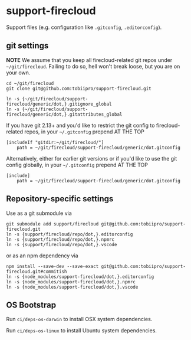 # support-firecloud

Support files  (e.g. configuration like `.gitconfig`, `.editorconfig`).

## git settings

**NOTE** We assume that you keep all firecloud-related git repos under `~/git/firecloud`.
Failing to do so, hell won't break loose, but you are on your own.

```shell
cd ~/git/firecloud
git clone git@github.com:tobiipro/support-firecloud.git

ln -s {~/git/firecloud/support-firecloud/generic/dot,}.gitignore_global
ln -s {~/git/firecloud/support-firecloud/generic/dot,}.gitattributes_global
```

If you have git 2.13+ and you'd like to restrict the git config to firecloud-related repos,
in your `~/.gitconfig` prepend AT THE TOP

```
[includeIf "gitdir:~/git/firecloud/"]
    path = ~/git/firecloud/support-firecloud/generic/dot.gitconfig
```

Alternatively, either for earlier git versions or if you'd like to use the git config globally,
in your `~/.gitconfig` prepend AT THE TOP

```
[include]
    path = ~/git/firecloud/support-firecloud/generic/dot.gitconfig
```


## Repository-specific settings

Use as a git submodule via

```shell
git submodule add support/firecloud git@github.com:tobiipro/support-firecloud.git
ln -s {support/firecloud/repo/dot,}.editorconfig
ln -s {support/firecloud/repo/dot,}.npmrc
ln -s {support/firecloud/repo/dot,}.vscode
```

or as an npm dependency via

```shell
npm install --save-dev --save-exact git@github.com:tobiipro/support-firecloud.git#commitish
ln -s {node_modules/support-firecloud/dot,}.editorconfig
ln -s {node_modules/support-firecloud/dot,}.npmrc
ln -s {node_modules/support-firecloud/dot,}.vscode
```


## OS Bootstrap

Run `ci/deps-os-darwin` to install OSX system dependencies.

Run `ci/deps-os-linux` to install Ubuntu system dependencies.
